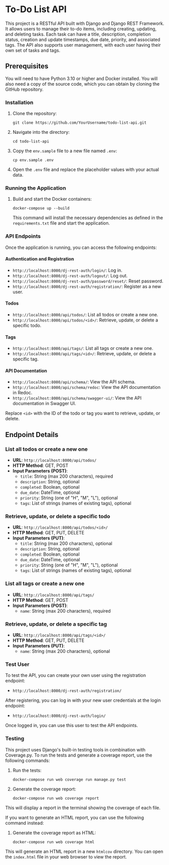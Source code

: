 # To-Do List API

This project is a RESTful API built with Django and Django REST Framework. It allows users to manage their to-do items, including creating, updating, and deleting tasks. Each task can have a title, description, completion status, creation and update timestamps, due date, priority, and associated tags. The API also supports user management, with each user having their own set of tasks and tags.

## Prerequisites

You will need to have Python 3.10 or higher and Docker installed. You will also need a copy of the source code, which you can obtain by cloning the GitHub repository.

### Installation

1. Clone the repository:
    ```
    git clone https://github.com/YourUsername/todo-list-api.git
    ```
2. Navigate into the directory:
    ```
    cd todo-list-api
    ```
3. Copy the `env.sample` file to a new file named `.env`:
    ```
    cp env.sample .env
    ```
4. Open the `.env` file and replace the placeholder values with your actual data.

### Running the Application

1. Build and start the Docker containers:
    ```
    docker-compose up --build
    ```
    This command will install the necessary dependencies as defined in the `requirements.txt` file and start the application.

### API Endpoints

Once the application is running, you can access the following endpoints:

#### Authentication and Registration

- `http://localhost:8000/dj-rest-auth/login/`: Log in.
- `http://localhost:8000/dj-rest-auth/logout/`: Log out.
- `http://localhost:8000/dj-rest-auth/password/reset/`: Reset password.
- `http://localhost:8000/dj-rest-auth/registration/`: Register as a new user.

#### Todos

- `http://localhost:8000/api/todos/`: List all todos or create a new one.
- `http://localhost:8000/api/todos/<id>/`: Retrieve, update, or delete a specific todo.

#### Tags

- `http://localhost:8000/api/tags/`: List all tags or create a new one.
- `http://localhost:8000/api/tags/<id>/`: Retrieve, update, or delete a specific tag.

#### API Documentation

- `http://localhost:8000/api/schema/`: View the API schema.
- `http://localhost:8000/api/schema/redoc`: View the API documentation in Redoc.
- `http://localhost:8000/api/schema/swagger-ui/`: View the API documentation in Swagger UI.

Replace `<id>` with the ID of the todo or tag you want to retrieve, update, or delete.

## Endpoint Details

### List all todos or create a new one

- **URL**: `http://localhost:8000/api/todos/`
- **HTTP Method**: GET, POST
- **Input Parameters (POST)**:
    - `title`: String (max 200 characters), required
    - `description`: String, optional
    - `completed`: Boolean, optional
    - `due_date`: DateTime, optional
    - `priority`: String (one of "H", "M", "L"), optional
    - `tags`: List of strings (names of existing tags), optional

### Retrieve, update, or delete a specific todo

- **URL**: `http://localhost:8000/api/todos/<id>/`
- **HTTP Method**: GET, PUT, DELETE
- **Input Parameters (PUT)**:
    - `title`: String (max 200 characters), optional
    - `description`: String, optional
    - `completed`: Boolean, optional
    - `due_date`: DateTime, optional
    - `priority`: String (one of "H", "M", "L"), optional
    - `tags`: List of strings (names of existing tags), optional

### List all tags or create a new one

- **URL**: `http://localhost:8000/api/tags/`
- **HTTP Method**: GET, POST
- **Input Parameters (POST)**:
    - `name`: String (max 200 characters), required

### Retrieve, update, or delete a specific tag

- **URL**: `http://localhost:8000/api/tags/<id>/`
- **HTTP Method**: GET, PUT, DELETE
- **Input Parameters (PUT)**:
    - `name`: String (max 200 characters), optional

### Test User

To test the API, you can create your own user using the registration endpoint:

- `http://localhost:8000/dj-rest-auth/registration/`

After registering, you can log in with your new user credentials at the login endpoint:

- `http://localhost:8000/dj-rest-auth/login/`

Once logged in, you can use this user to test the API endpoints.

### Testing

This project uses Django's built-in testing tools in combination with Coverage.py. To run the tests and generate a coverage report, use the following commands:

1. Run the tests:
    ```
    docker-compose run web coverage run manage.py test
    ```
2. Generate the coverage report:
    ```
    docker-compose run web coverage report
    ```

This will display a report in the terminal showing the coverage of each file.

If you want to generate an HTML report, you can use the following command instead:

1. Generate the coverage report as HTML:
    ```
    docker-compose run web coverage html
    ```

This will generate an HTML report in a new `htmlcov` directory. You can open the `index.html` file in your web browser to view the report.

